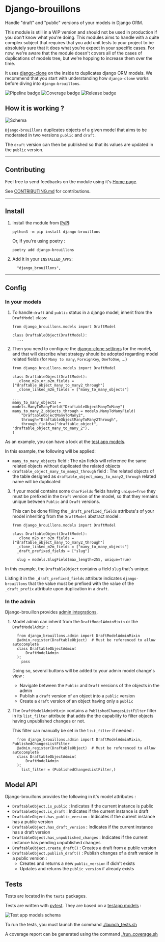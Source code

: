 # Django-brouillons

Handle "draft" and "public" versions of your models in Django ORM.

This module is still in a WIP version and should not be used in production if you don't know what you're doing.
This modules aims to handle with a quite complex subject that requires that you add unit tests to your project to be absolutely sure that it does what you're expect in your specific cases.
For now, we're aware that the module doesn't covers all of the cases of duplications of models tree, but we're hopping to increase them over the time.

It uses [django-clone](https://pypi.org/project/django-clone/) on the inside to duplicates django ORM models.
We recommend that you start with understanding how `django-clone` works before diving into `django-brouillons`.


![Pipeline badge](https://gitlab.com/kapt/open-source/django-brouillons/badges/main/pipeline.svg)
![Coverage badge](https://gitlab.com/kapt/open-source/django-brouillons/badges/main/coverage.svg)
![Release badge](https://gitlab.com/kapt/open-source/django-brouillons/-/badges/release.svg)

## How it is working ?

![Schema](docs/schemas/draft_and_public.jpg)

`Django-brouillons` duplicates objects of a given model that aims to be moderated in two versions `public` and `draft`.

The `draft` version can then be published so that its values are updated in the `public` version.

----

## Contributing

Feel free to send feedbacks on the module using it's [Home page](https://gitlab.com/kapt/open-source/django-brouillons).


See [CONTRIBUTING.md](CONTRIBUTING.md) for contributions.

----

## Install

1. Install the module from [PyPI](https://pypi.org/project/django-brouillons/):
    ```
    python3 -m pip install django-brouillons
    ```

    Or, if you're using poetry :
    ```
    poetry add django-brouillons
    ```

2. Add it in your `INSTALLED_APPS`:
    ```
      "django_brouillons",
    ```
----


## Config

### In your models

1. To handle `draft` and `public` status in a django model, inherit from the `DraftModel` class:

    ```
    from django_brouillons.models import DraftModel

    class DraftableObject(DraftModel):
      ...
    ```

2. Then you need to configure the [django-clone settings](https://github.com/tj-django/django-clone?tab=readme-ov-file#explicit-include-only-these-fields) for the model, and that will describe what strategy should be adopted regarding model related fields (for `Many to many`, `ForeignKey`, `OneToOne`, ...)

    ```
    from django_brouillons.models import DraftModel

    class DraftableObject(DraftModel):
      _clone_m2o_or_o2m_fields = ["draftable_object_many_to_many2_through"]
      _clone_linked_m2m_fields = ["many_to_many_objects"]

    ...
    many_to_many_objects = models.ManyToManyField("DraftableObjectManyToMany")
    many_to_many_2_objects_through = models.ManyToManyField(
        "DraftableObjectManyToMany2",
        through="DraftableObjectManyToMany2Through",
        through_fields=("draftable_object", "draftable_object_many_to_many_2"),
    )

    ```

As an example, you can have a look at the [test app models](tests/testapp/models.py).

In this example, the following will be applied:

- `many_to_many_objects` field : The `m2m` fields will reference the same related objects without duplicated the related objects
- `draftable_object_many_to_many2_through` field : The related objects of the table designed as `draftable_object_many_to_many2_through` related name will be duplicated


3. If your model contains some `CharFields` fields having `unique=True` they must be prefixed in the `Draft` version of the model, so that they remains unique between `Public` and `Draft` versions.

    This can be done filling the `_draft_prefixed_fields` attribute's of your model inheriting from the `DraftModel` abstract model :

    ```
    from django_brouillons.models import DraftModel

    class DraftableObject(DraftModel):
      _clone_m2o_or_o2m_fields = ["draftable_object_many_to_many2_through"]
      _clone_linked_m2m_fields = ["many_to_many_objects"]
      _draft_prefixed_fields = ["slug"]

      slug = models.SlugField(max_length=255, unique=True)
    ```

In this example, the `DraftableObject` contains a field `slug` that's unique.

Listing it in the `_draft_prefixed_fields` attribute indicates `django-brouillons` that the value must be prefixed with the value of the `_draft_prefix` attribute upon duplication in a `draft`.


### In the admin

Django-brouillon provides [admin integrations](django_brouillons/admin.py).

1. Model admin can inherit from the `DraftModelAdminMixin` or the `DraftModelAdmin` :

    ```
      from django_brouillons.admin import DraftModelAdminMixin
      @admin.register(DraftableObject)  # Must be referenced to allow autocomplete
      class DraftableObjectAdmin(
          DraftModelAdmin
      ):
        pass
    ```

    Doing so, several buttons will be added to your admin model change's view :

    - Navigate between the `Public` and `Draft` versions of the objects in the admin
    - Publish a `draft` version of an object into a `public` version
    - Create a `draft` version of an object having only a `public`

2. The `DraftModelAdminMixin` contains a `PublishedChangesListFilter` filter in its `list_filter` attribute that adds the the capability to filter objects having unpublished changes or not.

    This filter can manually be set in the `list_filter` if needed :

    ```
      from django_brouillons.admin import DraftModelAdminMixin, PublishedChangesListFilter
      @admin.register(DraftableObject)  # Must be referenced to allow autocomplete
      class DraftableObjectAdmin(
          DraftModelAdmin
      ):
        list_filter = (PublishedChangesListFilter,)
    ```


## Model API

Django-brouillons provides the following in it's model attributes :

- `DraftableObject.is_public` : Indicates if the current instance is public
- `DraftableObject.is_draft` : Indicates if the current instance is draft
- `DraftableObject.has_public_version` : Indicates if the current instance has a public version
- `DraftableObject.has_draft_version` : Indicates if the current instance has a draft version
- `DraftableObject.has_unpublished_changes` : Indicates if the current instance has pending unpublished changes
- `DraftableObject.create_draft()` : Creates a draft from a public version
- `DraftableObject.publish_draft()` : Publish changes of a draft version in a public version :
    - Creates and returns a new `public_version` if didn't exists
    - Updates and returns the `public_version` if already exists


## Tests

Tests are located in the `tests` packages.

Tests are written with [pytest](https://docs.pytest.org/en/).
They are based on a [testapp models](tests/testapp/models.py) :

![Test app models schema](docs/schemas/testapp_models.jpg)


To run the tests, you must launch the command [./launch_tests.sh](launch_tests.sh)

A coverage report can be generated using the command [./run_coverage.sh](run_coverage.sh)

